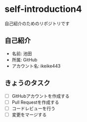 # self-introduction4
自己紹介のためのリポジトリです

## 自己紹介
- 名前: 池田
- 所属: GitHub
- アカウント名: ikeike443
 
## きょうのタスク
- [ ] GitHubアカウントを作成する
- [ ] Pull Requestを作成する
- [ ] コードレビューを行う
- [ ] 変更をマージする
